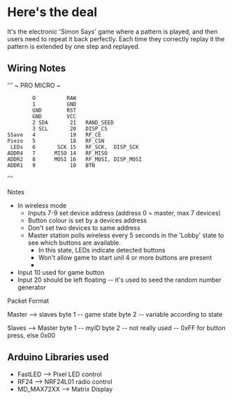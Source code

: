 
# Here's the deal
It's the electronic 'Simon Says' game where a pattern is played, and then users need to repeat it back perfectly. Each time they correctly replay it the pattern is extended by one step and replayed.


## Wiring Notes

'''
            ~ PRO MICRO ~

            O          RAW
            1          GND
            GND        RST
            GND        VCC
            2 SDA       21   RAND_SEED
            3 SCL       20   DISP_CS
    SSave   4           19   RF_CE
    Piezo   5           18   RF_CSN
     LEDs   6       SCK 15   RF_SCK,  DISP_SCK
    ADDR4   7      MISO 14   RF_MISO
    ADDR2   8      MOSI 16   RF_MOSI, DISP_MOSI
    ADDR1   9           10   BTN


'''


Notes
 * In wireless mode
   * Inputs 7-9 set device address (address 0 = master, max 7 devices)
   * Button colour is set by a devices address
   * Don't set two devices to same address
   * Master station polls wireless every 5 seconds in the 'Lobby' state to see which buttons are available.
      * In this state, LEDs indicate detected buttons
      * Won't allow game to start unil 4 or more buttons are present
      *
 * Input 10 used for game button
 * Input 20 should be left floating -- it's used to seed the random number generator


Packet Format

Master --> slaves
byte 1 -- game state
byte 2 -- variable according to state 

Slaves --> Master
byte 1 -- myID
byte 2 -- not really used -- 0xFF for button press, else 0x00



## Arduino Libraries used
 * FastLED     --> Pixel LED control
 * RF24        --> NRF24L01 radio control
 * MD_MAX72XX  --> Matrix Display


